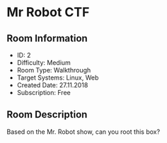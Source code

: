﻿# Mr Robot CTF

## Room Information
- ID: 2
- Difficulty: Medium
- Room Type: Walkthrough
- Target Systems: Linux, Web
- Created Date: 27.11.2018
- Subscription: Free

## Room Description
Based on the Mr. Robot show, can you root this box?
